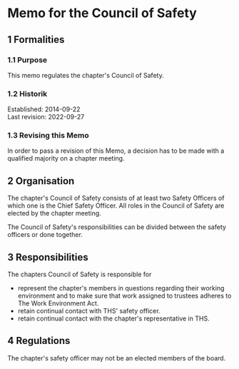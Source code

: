 # Memo for the Council of Safety

## 1 Formalities

### 1.1 Purpose

This memo regulates the chapter's Council of Safety.

### 1.2 Historik

Established: 2014-09-22  
Last revision: 2022-09-27

### 1.3 Revising this Memo
In order to pass a revision of this Memo, a decision has to be made with a qualified majority on a chapter meeting.

## 2 Organisation

The chapter's Council of Safety consists of at least two Safety Officers of which one is the Chief Safety Officer.
All roles in the Council of Safety are elected by the chapter meeting.

The Council of Safety's responsibilities can be divided between the safety officers or done together.

## 3 Responsibilities

The chapters Council of Safety is responsible for

- represent the chapter's members in questions regarding their working environment and to make sure that work assigned to trustees adheres to The Work Environment Act.
- retain continual contact with THS' safety officer.  
- retain continual contact with the chapter's representative in THS.

## 4 Regulations

The chapter's safety officer may not be an elected members of the board.
